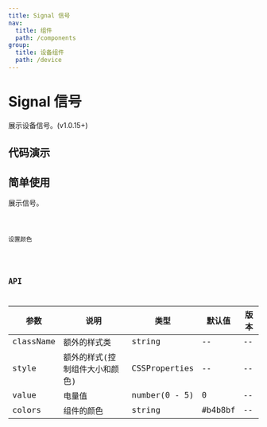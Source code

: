 ```yaml
---
title: Signal 信号
nav:
  title: 组件
  path: /components
group:
  title: 设备组件
  path: /device
---
```


# Signal 信号

展示设备信号。(v1.0.15+)

## 代码演示

## 简单使用

展示信号。

<code src="./demo/simple.tsx" />

设置颜色

<code src="./demo/color.tsx" />

## API

| 参数      | 说明                           | 类型          | 默认值  | 版本 |
| --------- | ------------------------------ | ------------- | ------- | ---- |
| className | 额外的样式类                   | string        | --      | --   |
| style     | 额外的样式(控制组件大小和颜色) | CSSProperties | --      | --   |
| value     | 电量值                         | number(0 - 5) | 0       | --   |
| colors    | 组件的颜色                     | string        | #b4b8bf | --   | -- |
